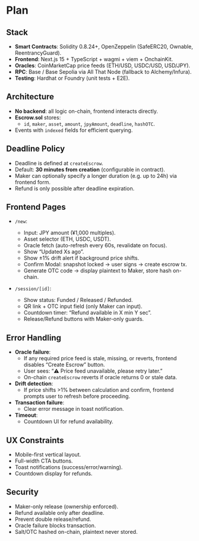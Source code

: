 # Plan

## Stack
- **Smart Contracts**: Solidity 0.8.24+, OpenZeppelin (SafeERC20, Ownable, ReentrancyGuard).
- **Frontend**: Next.js 15 + TypeScript + wagmi + viem + OnchainKit.
- **Oracles**: CoinMarketCap price feeds (ETH/USD, USDC/USD, USD/JPY).
- **RPC**: Base / Base Sepolia via All That Node (fallback to Alchemy/Infura).
- **Testing**: Hardhat or Foundry (unit tests + E2E).

## Architecture
- **No backend**: all logic on-chain, frontend interacts directly.  
- **Escrow.sol** stores:  
  - `id`, `maker`, `asset`, `amount`, `jpyAmount`, `deadline`, `hashOTC`.  
- Events with `indexed` fields for efficient querying.  

## Deadline Policy
- Deadline is defined at `createEscrow`.  
- Default: **30 minutes from creation** (configurable in contract).  
- Maker can optionally specify a longer duration (e.g. up to 24h) via frontend form.  
- Refund is only possible after deadline expiration.  

## Frontend Pages
- `/new`:  
  - Input: JPY amount (¥1,000 multiples).  
  - Asset selector (ETH, USDC, USDT).  
  - Oracle fetch (auto-refresh every 60s, revalidate on focus).  
  - Show “Updated Xs ago”.  
  - Show ±1% drift alert if background price shifts.  
  - Confirm Modal: snapshot locked → user signs → create escrow tx.  
  - Generate OTC code → display plaintext to Maker, store hash on-chain.  

- `/session/[id]`:  
  - Show status: Funded / Released / Refunded.  
  - QR link + OTC input field (only Maker can input).  
  - Countdown timer: “Refund available in X min Y sec”.  
  - Release/Refund buttons with Maker-only guards.  

## Error Handling
- **Oracle failure**:  
  - If any required price feed is stale, missing, or reverts, frontend disables “Create Escrow” button.  
  - User sees: “⚠️ Price feed unavailable, please retry later.”  
  - On-chain `createEscrow` reverts if oracle returns 0 or stale data.  
- **Drift detection**:  
  - If price shifts >1% between calculation and confirm, frontend prompts user to refresh before proceeding.  
- **Transaction failure**:  
  - Clear error message in toast notification.  
- **Timeout**:  
  - Countdown UI for refund availability.  

## UX Constraints
- Mobile-first vertical layout.  
- Full-width CTA buttons.  
- Toast notifications (success/error/warning).  
- Countdown display for refunds.  

## Security
- Maker-only release (ownership enforced).  
- Refund available only after deadline.  
- Prevent double release/refund.  
- Oracle failure blocks transaction.  
- Salt/OTC hashed on-chain, plaintext never stored.  

